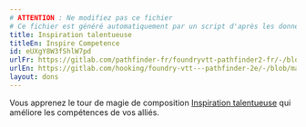 ```yaml
---
# ATTENTION : Ne modifiez pas ce fichier
# Ce fichier est généré automatiquement par un script d'après les données du module Foundry VTT officiel et de sa traduction
title: Inspiration talentueuse
titleEn: Inspire Competence
id: eUXgY8W3fShlW7pd
urlFr: https://gitlab.com/pathfinder-fr/foundryvtt-pathfinder2-fr/-/blob/master/data/feats/eUXgY8W3fShlW7pd.htm
urlEn: https://gitlab.com/hooking/foundry-vtt---pathfinder-2e/-/blob/master/packs/data/feats.db/inspire-competence.json
layout: dons
---
```

Vous apprenez le tour de magie de composition [Inspiration talentueuse](../sorts/inspiration-talentueuse.md) qui améliore les compétences de vos alliés.
